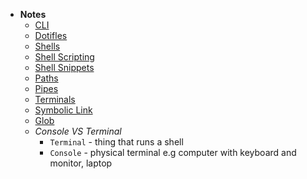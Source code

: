 - **Notes**
	- [CLI](Shell/CLI.md)
	- [Dotifles](Dotifles.md)
	- [Shells](Shell/Shell%20Notes/Shells.md)
	- [Shell Scripting](Shell%20Scripting.md)
	- [Shell Snippets](Shell/Shell%20Snippets.md)
	- [Paths](Shell/Shell%20Notes/Paths.md)
	- [Pipes](Shell/Shell%20Notes/Pipes.md)
	- [Terminals](Terminals.md)
	- [Symbolic Link](Symbolic%20Link.md)
	- [Glob](Shell/Glob.md)
	- *Console VS Terminal*
		- `Terminal` - thing that runs a shell
		- `Console` - physical terminal e.g computer with keyboard and monitor, laptop